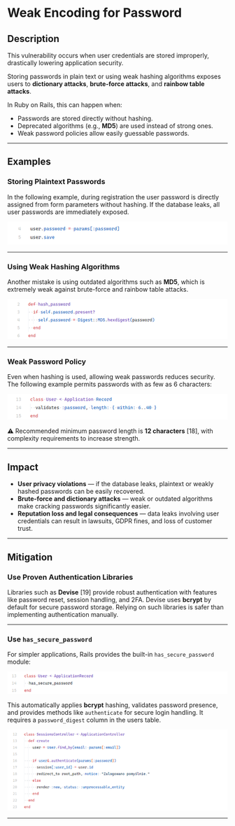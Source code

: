 # Weak Encoding for Password

## Description

This vulnerability occurs when user credentials are stored improperly, drastically lowering application security.

Storing passwords in plain text or using weak hashing algorithms exposes users to **dictionary attacks**, **brute-force attacks**, and **rainbow table attacks**.

In Ruby on Rails, this can happen when:

* Passwords are stored directly without hashing.
* Deprecated algorithms (e.g., **MD5**) are used instead of strong ones.
* Weak password policies allow easily guessable passwords.

---

## Examples

### Storing Plaintext Passwords

In the following example, during registration the user password is directly assigned from form parameters without hashing. If the database leaks, all user passwords are immediately exposed.

<!-- Figure 25: Example of insecure password storage -->
![alt text](image-3.png)

---

### Using Weak Hashing Algorithms

Another mistake is using outdated algorithms such as **MD5**, which is extremely weak against brute-force and rainbow table attacks.

<!-- Figure 26: Method using weak MD5 hashing -->
![alt text](image-4.png)

---

### Weak Password Policy

Even when hashing is used, allowing weak passwords reduces security. The following example permits passwords with as few as 6 characters:

<!-- Figure 27: User model validation allowing weak passwords -->
![alt text](image-5.png)

⚠️ Recommended minimum password length is **12 characters** \[18], with complexity requirements to increase strength.

---

## Impact

* **User privacy violations** — if the database leaks, plaintext or weakly hashed passwords can be easily recovered.
* **Brute-force and dictionary attacks** — weak or outdated algorithms make cracking passwords significantly easier.
* **Reputation loss and legal consequences** — data leaks involving user credentials can result in lawsuits, GDPR fines, and loss of customer trust.

---

## Mitigation

### Use Proven Authentication Libraries

Libraries such as **Devise** \[19] provide robust authentication with features like password reset, session handling, and 2FA. Devise uses **bcrypt** by default for secure password storage. Relying on such libraries is safer than implementing authentication manually.

---

### Use `has_secure_password`

For simpler applications, Rails provides the built-in `has_secure_password` module:

<!-- Figure 28: Example of has_secure_password in User model -->
![alt text](image-6.png)

This automatically applies **bcrypt** hashing, validates password presence, and provides methods like `authenticate` for secure login handling. It requires a `password_digest` column in the users table.

<!-- Figure 29: Example of sessions controller using authenticate -->
![alt text](image-7.png)

---
